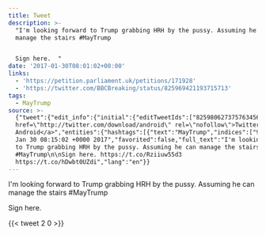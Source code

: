```yaml
---
title: Tweet
description: >-
  "I'm looking forward to Trump grabbing HRH by the pussy. Assuming he can
  manage the stairs #MayTrump


  Sign here.  "
date: '2017-01-30T08:01:02+00:00'
links:
  - 'https://petition.parliament.uk/petitions/171928'
  - 'https://twitter.com/BBCBreaking/status/825969421193715713'
tags:
  - MayTrump
source: >-
  {"tweet":{"edit_info":{"initial":{"editTweetIds":["825980627375763456"],"editableUntil":"2017-01-30T09:15:02.201Z","editsRemaining":"5","isEditEligible":true}},"retweeted":false,"source":"<a
  href=\"http://twitter.com/download/android\" rel=\"nofollow\">Twitter for
  Android</a>","entities":{"hashtags":[{"text":"MayTrump","indices":["90","99"]}],"symbols":[],"user_mentions":[],"urls":[{"url":"https://t.co/Rziiuw55d3","expanded_url":"https://petition.parliament.uk/petitions/171928","display_url":"petition.parliament.uk/petitions/1719…","indices":["112","135"]},{"url":"https://t.co/hDwbt0UZdi","expanded_url":"https://twitter.com/BBCBreaking/status/825969421193715713","display_url":"twitter.com/BBCBreaking/st…","indices":["136","159"]}]},"display_text_range":["0","159"],"favorite_count":"2","id_str":"825980627375763456","truncated":false,"retweet_count":"0","id":"825980627375763456","possibly_sensitive":false,"created_at":"Mon
  Jan 30 08:15:02 +0000 2017","favorited":false,"full_text":"I'm looking forward
  to Trump grabbing HRH by the pussy. Assuming he can manage the stairs
  #MayTrump\n\nSign here. https://t.co/Rziiuw55d3
  https://t.co/hDwbt0UZdi","lang":"en"}}
---
```

I'm looking forward to Trump grabbing HRH by the pussy. Assuming he can manage the stairs #MayTrump

Sign here.  
    
{{< tweet 2 0 >}}
    
